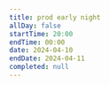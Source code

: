```yaml
---
title: prod early night
allDay: false
startTime: 20:00
endTime: 00:00
date: 2024-04-10
endDate: 2024-04-11
completed: null
---
```

